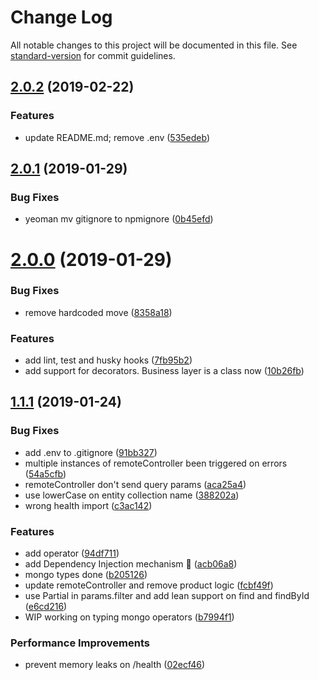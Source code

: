 # Change Log

All notable changes to this project will be documented in this file. See [standard-version](https://github.com/conventional-changelog/standard-version) for commit guidelines.

<a name="2.0.2"></a>
## [2.0.2](https://github.com/WandersonAlves/generator-kube-microservice-node/compare/v2.0.1...v2.0.2) (2019-02-22)


### Features

* update README.md; remove .env ([535edeb](https://github.com/WandersonAlves/generator-kube-microservice-node/commit/535edeb))



<a name="2.0.1"></a>
## [2.0.1](https://github.com/WandersonAlves/generator-kube-microservice-node/compare/v2.0.0...v2.0.1) (2019-01-29)


### Bug Fixes

* yeoman mv gitignore to npmignore ([0b45efd](https://github.com/WandersonAlves/generator-kube-microservice-node/commit/0b45efd))



<a name="2.0.0"></a>
# [2.0.0](https://github.com/WandersonAlves/generator-kube-microservice-node/compare/v1.1.1...v2.0.0) (2019-01-29)


### Bug Fixes

* remove hardcoded move ([8358a18](https://github.com/WandersonAlves/generator-kube-microservice-node/commit/8358a18))


### Features

* add lint, test and husky hooks ([7fb95b2](https://github.com/WandersonAlves/generator-kube-microservice-node/commit/7fb95b2))
* add support for decorators. Business layer is a class now ([10b26fb](https://github.com/WandersonAlves/generator-kube-microservice-node/commit/10b26fb))



<a name="1.1.1"></a>
## [1.1.1](https://github.com/WandersonAlves/generator-kube-microservice-node/compare/v0.1.11...v1.1.1) (2019-01-24)


### Bug Fixes

* add .env to .gitignore ([91bb327](https://github.com/WandersonAlves/generator-kube-microservice-node/commit/91bb327))
* multiple instances of remoteController been triggered on errors ([54a5cfb](https://github.com/WandersonAlves/generator-kube-microservice-node/commit/54a5cfb))
* remoteController don't send query params ([aca25a4](https://github.com/WandersonAlves/generator-kube-microservice-node/commit/aca25a4))
* use lowerCase on entity collection name ([388202a](https://github.com/WandersonAlves/generator-kube-microservice-node/commit/388202a))
* wrong health import ([c3ac142](https://github.com/WandersonAlves/generator-kube-microservice-node/commit/c3ac142))


### Features

* add  operator ([94df711](https://github.com/WandersonAlves/generator-kube-microservice-node/commit/94df711))
* add Dependency Injection mechanism :rocket: ([acb06a8](https://github.com/WandersonAlves/generator-kube-microservice-node/commit/acb06a8))
* mongo types done ([b205126](https://github.com/WandersonAlves/generator-kube-microservice-node/commit/b205126))
* update remoteController and remove product logic ([fcbf49f](https://github.com/WandersonAlves/generator-kube-microservice-node/commit/fcbf49f))
* use Partial<Interface> in params.filter and add lean support on find and findById ([e6cd216](https://github.com/WandersonAlves/generator-kube-microservice-node/commit/e6cd216))
* WIP working on typing mongo operators ([b7994f1](https://github.com/WandersonAlves/generator-kube-microservice-node/commit/b7994f1))


### Performance Improvements

* prevent memory leaks on /health ([02ecf46](https://github.com/WandersonAlves/generator-kube-microservice-node/commit/02ecf46))
